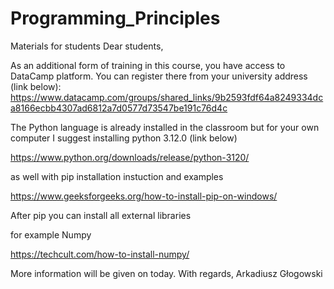 # Programming_Principles
Materials for students
Dear students,

As an additional form of training in this course, you have access to DataCamp platform. You can register there from your university address (link below):
https://www.datacamp.com/groups/shared_links/9b2593fdf64a8249334dca8166ecbb4307ad6812a7d0577d73547be191c76d4c

The Python language is already installed in the classroom but for your own computer I suggest installing python 3.12.0 (link below)

https://www.python.org/downloads/release/python-3120/

as well with pip installation instuction and examples 

https://www.geeksforgeeks.org/how-to-install-pip-on-windows/

After pip you can install all external libraries

for example Numpy

https://techcult.com/how-to-install-numpy/

More information will be given on today.
With regards,
Arkadiusz Głogowski
